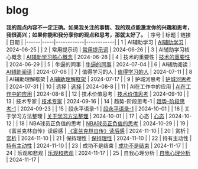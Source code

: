 # blog

**我的观点内容不一定正确。如果我关注的事情、我的观点能激发你的兴趣和思考，我很高兴；如果你能和我分享你的观点和思考，那就太好了。**
| 序号 | 标题 | 链接   | 日期       |
|------|-----|------------|------------|
| 1 | AI辅助学习 | [AI辅助学习](https://github.com/yangshipo/blog/blob/master/%E9%9A%8F%E6%84%9F/AI%E8%BE%85%E5%8A%A9%E5%AD%A6%E4%B9%A0.md) | 2024-06-25 |
| 2 | 常用提示词 | [常用提示词](https://github.com/yangshipo/blog/blob/master/%E9%9A%8F%E6%84%9F/%E5%B8%B8%E7%94%A8%E6%8F%90%E7%A4%BA%E8%AF%8D.md) | 2024-06-26 |
| 3 | AI辅助学习核心概念 | [AI辅助学习核心概念](https://github.com/yangshipo/blog/blob/master/%E9%9A%8F%E6%84%9F/AI%E8%BE%85%E5%8A%A9%E5%AD%A6%E4%B9%A0%E6%A0%B8%E5%BF%83%E6%A6%82%E5%BF%B5.md) | 2024-06-28 |
| 4 | 技术的重要性 | [技术的重要性](https://github.com/yangshipo/blog/blob/master/%E9%9A%8F%E6%84%9F/%E6%8A%80%E6%9C%AF%E7%9A%84%E9%87%8D%E8%A6%81%E6%80%A7.md) | 2024-06-29 |
| 5 | 牛逼的同事 | [牛逼的同事](https://github.com/yangshipo/blog/blob/master/%E9%9A%8F%E6%84%9F/%E7%89%9B%E9%80%BC%E7%9A%84%E5%90%8C%E4%BA%8B.md) | 2024-07-04 |
| 6 | AI辅助阅读 | [AI辅助阅读](https://github.com/yangshipo/blog/blob/master/%E9%9A%8F%E6%84%9F/AI%E8%BE%85%E5%8A%A9%E9%98%85%E8%AF%BB.md) | 2024-07-06 |
| 7 | 值得学习的人 | [值得学习的人](https://github.com/yangshipo/blog/blob/master/%E9%9A%8F%E6%84%9F/%E5%80%BC%E5%BE%97%E5%AD%A6%E4%B9%A0%E7%9A%84%E4%BA%BA.md) | 2024-07-11 |
| 8 | AI辅助理解框架 | [AI辅助理解框架](https://github.com/yangshipo/blog/blob/master/%E9%9A%8F%E6%84%9F/AI%E8%BE%85%E5%8A%A9%E7%90%86%E8%A7%A3%E6%A1%86%E6%9E%B6.md) | 2024-07-17 |
| 9 | 护城河思考 | [护城河思考](https://github.com/yangshipo/blog/blob/master/%E9%9A%8F%E6%84%9F/%E6%8A%A4%E5%9F%8E%E6%B2%B3%E6%80%9D%E8%80%83.md) | 2024-07-31 |
| 10 | 选择 | [选择](https://github.com/yangshipo/blog/blob/master/%E9%9A%8F%E6%84%9F/%E9%80%89%E6%8B%A9.md) | 2024-08-8 |
| 11 | AI在工作中的应用 | [AI在工作中的应用](https://github.com/yangshipo/blog/blob/master/%E9%9A%8F%E6%84%9F/AI%E5%9C%A8%E5%B7%A5%E4%BD%9C%E4%B8%AD%E7%9A%84%E5%BA%94%E7%94%A8.md) | 2024-08-8 |
| 12 | 技术价值思考 | [技术价值思考](https://github.com/yangshipo/blog/blob/master/%E9%9A%8F%E6%84%9F/%E6%8A%80%E6%9C%AF%E4%BB%B7%E5%80%BC%E6%80%9D%E8%80%83.md) | 2024-09-10 |
| 13 | 技术专家 | [技术专家](https://github.com/yangshipo/blog/blob/master/%E9%9A%8F%E6%84%9F/%E6%8A%80%E6%9C%AF%E4%B8%93%E5%AE%B6.md) | 2024-09-16 |
| 14 | 趋势-阶段思考-1 | [趋势-阶段思考-1](https://github.com/yangshipo/blog/blob/master/%E9%9A%8F%E6%84%9F/%E8%B6%8B%E5%8A%BF-%E9%98%B6%E6%AE%B5%E6%80%9D%E8%80%83-1.md) | 2024-09-23 |
| 15 | 段永平语录-1 | [段永平语录-1](https://github.com/yangshipo/blog/blob/master/%E9%9A%8F%E6%84%9F/%E6%AE%B5%E6%B0%B8%E5%B9%B3%E8%AF%AD%E5%BD%95-1.md) | 2024-10-01 |
| 16 | 关于学习方法整理 | [关于学习方法整理](https://github.com/yangshipo/blog/blob/master/%E9%9A%8F%E6%84%9F/%E5%85%B3%E4%BA%8E%E5%AD%A6%E4%B9%A0%E6%96%B9%E6%B3%95%E6%95%B4%E7%90%86.md) | 2024-10-01 |
| 17 | 心态 | [心态](https://github.com/yangshipo/blog/blob/master/%E9%9A%8F%E6%84%9F/%E5%BF%83%E6%80%81.md) | 2024-10-12 |
| 18 | NBA球员正负值的思考 | [NBA球员正负值的思考](https://github.com/yangshipo/blog/blob/master/%E9%9A%8F%E6%84%9F/NBA%E7%90%83%E5%91%98%E6%AD%A3%E8%B4%9F%E5%80%BC%E7%9A%84%E6%80%9D%E8%80%83.md) | 2024-10-29 |
| 19 | 《富兰克林自传》读后感 | [《富兰克林自传》读后感](https://github.com/yangshipo/blog/blob/master/%E3%80%8A%E5%AF%8C%E5%85%B0%E5%85%8B%E6%9E%97%E3%80%8B%E8%AF%BB%E5%90%8E%E6%84%9F-part1.md) | 2024-11-10 |
| 20 | 赏析 | [赏析](https://github.com/yangshipo/blog/blob/master/%E9%9A%8F%E6%84%9F/%E8%B5%8F%E6%9E%90.md) | 2024-11-10 |
| 21 | 保持理性 | [保持理性](https://github.com/yangshipo/blog/blob/master/%E9%9A%8F%E6%84%9F/%E4%BF%9D%E6%8C%81%E7%90%86%E6%80%A7.md) | 2024-11-10 |
| 22 | 持有主动性 | [持有主动性](https://github.com/yangshipo/blog/blob/master/%E9%9A%8F%E6%84%9F/%E6%8C%81%E6%9C%89%E4%B8%BB%E5%8A%A8%E6%80%A7.md) | 2024-11-10 |
| 23 | 成功不是结束 | [成功不是结束](https://github.com/yangshipo/blog/blob/master/%E9%9A%8F%E6%84%9F/SuccessIsNotEnd.md) | 2024-11-17 |
| 24 | 乐观和悲观 | [乐观和悲观](https://github.com/yangshipo/blog/blob/master/%E9%9A%8F%E6%84%9F/%E4%B9%90%E8%A7%82%E5%92%8C%E6%82%B2%E8%A7%82.md) | 2024-11-17 |
| 25 | 自我心理分析 | [自我心理分析](https://github.com/yangshipo/blog/blob/master/%E9%9A%8F%E6%84%9F/%E8%87%AA%E6%88%91%E5%BF%83%E7%90%86%E5%88%86%E6%9E%90.md) | 2024-11-17 |

